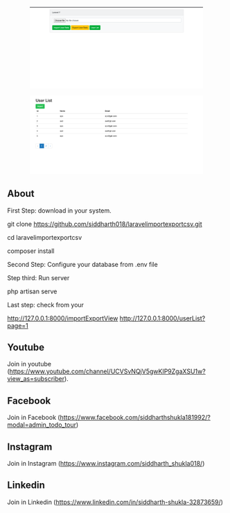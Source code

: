 
<p align="center"><img src="https://raw.githubusercontent.com/siddharth018/laravelimportexportcsv/master/import.png" width="400"><p>

<p align="center"><img src="https://raw.githubusercontent.com/siddharth018/laravelimportexportcsv/master/list.png" width="400"><p>

## About
First Step: download in your system.

git clone https://github.com/siddharth018/laravelimportexportcsv.git

cd laravelimportexportcsv

composer install

Second Step: Configure your database from .env file

Step third: Run server

php artisan serve

Last step: check from your 

http://127.0.0.1:8000/importExportView 
http://127.0.0.1:8000/userList?page=1 


## Youtube
Join in youtube
(https://www.youtube.com/channel/UCVSvNQjV5gwKIP9ZgaXSU1w?view_as=subscriber).

## Facebook
Join in Facebook
(https://www.facebook.com/siddharthshukla181992/?modal=admin_todo_tour)

## Instagram
Join in Instagram
(https://www.instagram.com/siddharth_shukla018/)

## Linkedin
Join in Linkedin
(https://www.linkedin.com/in/siddharth-shukla-32873659/)
